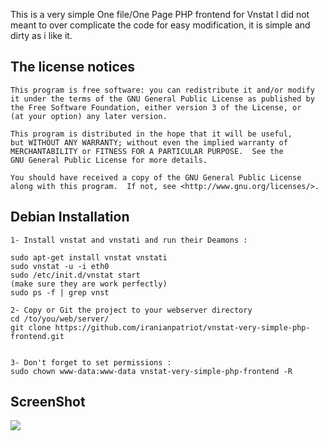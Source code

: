 
This is a very simple One file/One Page PHP frontend for Vnstat
I did not meant to over complicate the code for easy modification, it is simple and dirty as i like it. 


##  **The license notices**

	This program is free software: you can redistribute it and/or modify
	it under the terms of the GNU General Public License as published by
	the Free Software Foundation, either version 3 of the License, or
	(at your option) any later version.

	This program is distributed in the hope that it will be useful,
	but WITHOUT ANY WARRANTY; without even the implied warranty of
	MERCHANTABILITY or FITNESS FOR A PARTICULAR PURPOSE.  See the
	GNU General Public License for more details.

	You should have received a copy of the GNU General Public License
	along with this program.  If not, see <http://www.gnu.org/licenses/>.

## **Debian Installation**
	1- Install vnstat and vnstati and run their Deamons :
    
	sudo apt-get install vnstat vnstati
    sudo vnstat -u -i eth0
    sudo /etc/init.d/vnstat start
    (make sure they are work perfectly)
    sudo ps -f | grep vnst
    
	2- Copy or Git the project to your webserver directory
    cd /to/you/web/server/
    git clone https://github.com/iranianpatriot/vnstat-very-simple-php-frontend.git
    
    
	3- Don't forget to set permissions :
	sudo chown www-data:www-data vnstat-very-simple-php-frontend -R
    
## **ScreenShot**    

![](https://raw.githubusercontent.com/iranianpatriot/vnstat-very-simple-php-frontend/master/Screenshot.jpg)
